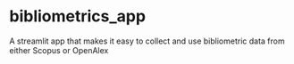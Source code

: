 # bibliometrics_app
A streamlit app that makes it easy to collect and use bibliometric data from either Scopus or OpenAlex
